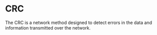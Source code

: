 # CRC
The CRC is a network method designed to detect errors in the data and information transmitted over the network.
